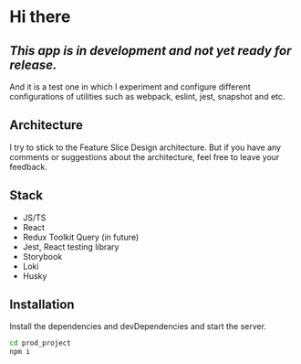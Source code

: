 # Hi there

## _This app is in development and not yet ready for release._

And it is a test one in which I experiment and configure different configurations of utilities such as webpack, eslint, jest, snapshot and etc.

## Architecture

I try to stick to the Feature Slice Design architecture. But if you have any comments or suggestions about the architecture, feel free to leave your feedback.

## Stack

- JS/TS
- React
- Redux Toolkit Query (in future)
- Jest, React testing library
- Storybook
- Loki
- Husky

## Installation

Install the dependencies and devDependencies and start the server.

```sh
cd prod_project
npm i
```
